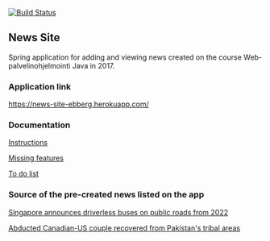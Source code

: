 [![Build Status](https://travis-ci.org/reykjaviks/news-site.png?branch=master)](https://travis-ci.org/reykjaviks/news-site)
## **News Site**
Spring application for adding and viewing news created on the course Web-palvelinohjelmointi Java in 2017.

### Application link
https://news-site-ebberg.herokuapp.com/

### Documentation
[Instructions](documentation/instructions.md)

[Missing features](documentation/missing_features.md)

[To do list](documentation/todo.md)

### Source of the pre-created news listed on the app
[Singapore announces driverless buses on public roads from 2022](https://en.wikinews.org/wiki/Singapore_announces_driverless_buses_on_public_roads_from_2022?dpl_id=2828941)

[Abducted Canadian-US couple recovered from Pakistan's tribal areas](https://en.wikinews.org/wiki/Abducted_Canadian-US_couple_recovered_from_Pakistan%27s_tribal_areas)
